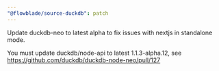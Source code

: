 ```yaml
---
"@flowblade/source-duckdb": patch
---
```


Update duckdb-neo to latest alpha to fix issues with nextjs in standalone mode.


You must update duckdb/node-api to latest 1.1.3-alpha.12, see 
https://github.com/duckdb/duckdb-node-neo/pull/127